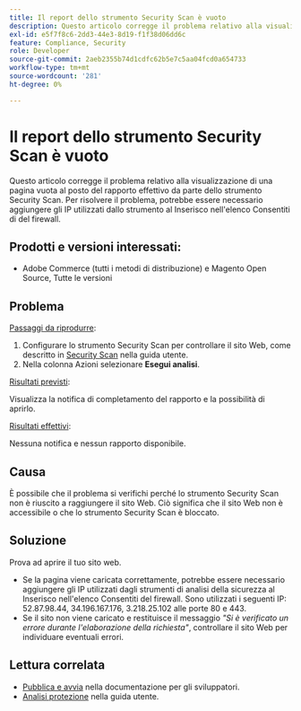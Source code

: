 ```yaml
---
title: Il report dello strumento Security Scan è vuoto
description: Questo articolo corregge il problema relativo alla visualizzazione di una pagina vuota al posto del rapporto effettivo da parte dello strumento Security Scan. Per risolvere il problema, potrebbe essere necessario aggiungere gli IP utilizzati dallo strumento al Inserisco nell'elenco Consentiti di del firewall.
exl-id: e5f7f8c6-2dd3-44e3-8d19-f1f38d06dd6c
feature: Compliance, Security
role: Developer
source-git-commit: 2aeb2355b74d1cdfc62b5e7c5aa04fcd0a654733
workflow-type: tm+mt
source-wordcount: '281'
ht-degree: 0%

---
```


# Il report dello strumento Security Scan è vuoto

Questo articolo corregge il problema relativo alla visualizzazione di una pagina vuota al posto del rapporto effettivo da parte dello strumento Security Scan. Per risolvere il problema, potrebbe essere necessario aggiungere gli IP utilizzati dallo strumento al Inserisco nell&#39;elenco Consentiti di del firewall.

## Prodotti e versioni interessati:

* Adobe Commerce (tutti i metodi di distribuzione) e Magento Open Source, Tutte le versioni

## Problema

<u>Passaggi da riprodurre</u>:

1. Configurare lo strumento Security Scan per controllare il sito Web, come descritto in [Security Scan](https://experienceleague.adobe.com/en/docs/commerce-admin/systems/security/security-scan) nella guida utente.
1. Nella colonna Azioni selezionare **Esegui analisi**.

<u>Risultati previsti</u>:

Visualizza la notifica di completamento del rapporto e la possibilità di aprirlo.

<u>Risultati effettivi</u>:

Nessuna notifica e nessun rapporto disponibile.

## Causa

È possibile che il problema si verifichi perché lo strumento Security Scan non è riuscito a raggiungere il sito Web. Ciò significa che il sito Web non è accessibile o che lo strumento Security Scan è bloccato.

## Soluzione

Prova ad aprire il tuo sito web.

* Se la pagina viene caricata correttamente, potrebbe essere necessario aggiungere gli IP utilizzati dagli strumenti di analisi della sicurezza al Inserisco nell&#39;elenco Consentiti del firewall. Sono utilizzati i seguenti IP: 52.87.98.44, 34.196.167.176, 3.218.25.102 alle porte 80 e 443.
* Se il sito non viene caricato e restituisce il messaggio *&quot;Si è verificato un errore durante l&#39;elaborazione della richiesta&quot;*, controllare il sito Web per individuare eventuali errori.

## Lettura correlata

* [Pubblica e avvia](https://experienceleague.adobe.com/en/docs/commerce-cloud-service/user-guide/launch/overview) nella documentazione per gli sviluppatori.
* [Analisi protezione](https://experienceleague.adobe.com/en/docs/commerce-admin/systems/security/security-scan) nella guida utente.
